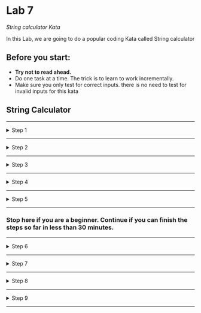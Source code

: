 # Lab 7

*String calculator Kata*

In this Lab, we are going to do a popular coding Kata called String calculator

## Before you start:
* __Try not to read ahead.__
* Do one task at a time. The trick is to learn to work incrementally.
* Make sure you only test for correct inputs. there is no need to test for invalid inputs for this kata

## String Calculator

---------

<details>
<summary>Step 1</summary>

1. Create a simple String calculator function add(numbers: string):number
    1. The method can take 0, 1 or 2 numbers, and will return their sum (for an empty string it will return 0)for example "" or "1" or "1,2"
    2. Start with the simplest test case of an empty string and move to 1 and two numbers
    3. Remember to solve things as simply as possible so that you force yourself to write tests you did not think about
    4. __Remember to refactor after each passing test__
    
</details>

---------

<details>
<summary>Step 2</summary>

2. Allow the Add method to handle an unknown amount of numbers

</details>

---------

<details>
<summary>Step 3</summary>

3. Allow the Add method to handle new lines between numbers (instead of commas).
    1. the following input is ok:  "1\n2,3"  (will equal 6)
    2. the following input is NOT ok:  "1,\n" (not need to prove it - just clarifying)

</details>

---------

<details>
<summary>Step 4</summary>

4. Support different delimiters
    1. to change a delimiter, the beginning of the string will contain a separate line that looks like this:   "//[delimiter]\n[numbers…]" for example "//;\n1;2" should return three where the default delimiter is ‘;’ .
    2. the first line is optional. all existing scenarios should still be supported

</details>

---------

<details>
<summary>Step 5</summary>

5. Calling Add with a negative number will throw an exception "negatives not allowed" - and the negative that was passed.if there are multiple negatives, show all of them in the exception message

</details>

---------

### Stop here if you are a beginner. Continue if you can finish the steps so far in less than 30 minutes.

---------

<details>
<summary>Step 6</summary>

6. Numbers bigger than 1000 should be ignored, so adding 2 + 1001  = 2

</details>

---------

<details>
<summary>Step 7</summary>

7. Delimiters can be of any length with the following format:  "//[delimiter]\n" for example: "//[***]\n1***2***3" should return 6

</details>

---------

<details>
<summary>Step 8</summary>

8. Allow multiple delimiters like this:  "//[delim1][delim2]\n" for example "//[*][%]\n1*2%3" should return 6.

</details>

---------

<details>
<summary>Step 9</summary>

9. make sure you can also handle multiple delimiters with length longer than one char

</details>

---------
